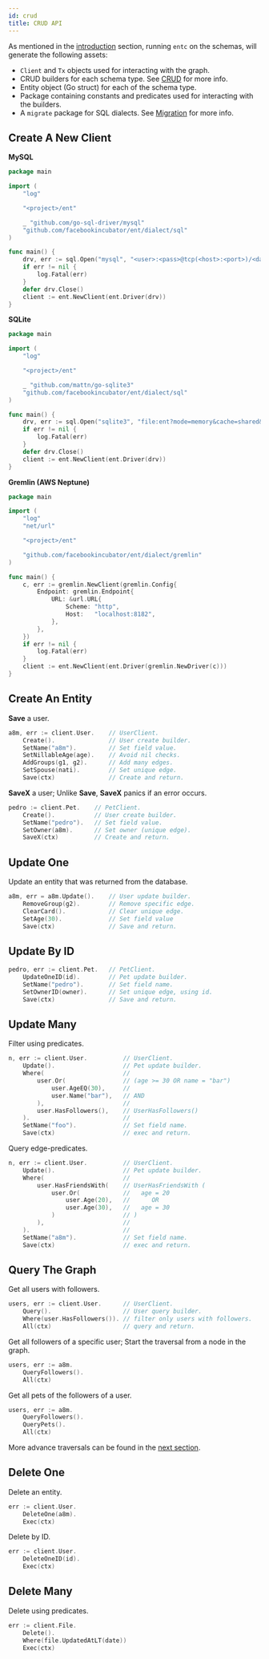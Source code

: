 ```yaml
---
id: crud
title: CRUD API
---
```


As mentioned in the [introduction](code-gen.md) section, running `entc` on the schemas,
will generate the following assets:

- `Client` and `Tx` objects used for interacting with the graph.
- CRUD builders for each schema type. See [CRUD](crud.md) for more info.
- Entity object (Go struct) for each of the schema type.
- Package containing constants and predicates used for interacting with the builders.
- A `migrate` package for SQL dialects. See [Migration](migrate.md) for more info.

## Create A New Client

**MySQL**

```go
package main

import (
	"log"

	"<project>/ent"

	_ "github.com/go-sql-driver/mysql"
	"github.com/facebookincubator/ent/dialect/sql"
)

func main() {
	drv, err := sql.Open("mysql", "<user>:<pass>@tcp(<host>:<port>)/<database>?parseTime=True")
	if err != nil {
		log.Fatal(err)
	}
	defer drv.Close()
	client := ent.NewClient(ent.Driver(drv))
}
```

**SQLite**

```go
package main

import (
	"log"

	"<project>/ent"

	_ "github.com/mattn/go-sqlite3"
	"github.com/facebookincubator/ent/dialect/sql"
)

func main() {
	drv, err := sql.Open("sqlite3", "file:ent?mode=memory&cache=shared&_fk=1")
	if err != nil {
		log.Fatal(err)
	}
	defer drv.Close()
	client := ent.NewClient(ent.Driver(drv))
}
```


**Gremlin (AWS Neptune)**

```go
package main

import (
	"log"
	"net/url"

	"<project>/ent"

	"github.com/facebookincubator/ent/dialect/gremlin"
)

func main() {
	c, err := gremlin.NewClient(gremlin.Config{
		Endpoint: gremlin.Endpoint{
			URL: &url.URL{
				Scheme: "http",
				Host:   "localhost:8182",
			},
		},
	})
	if err != nil {
		log.Fatal(err)
	}
	client := ent.NewClient(ent.Driver(gremlin.NewDriver(c)))
}
```

## Create An Entity

**Save** a user.

```go
a8m, err := client.User.	// UserClient.
	Create().				// User create builder.
	SetName("a8m").			// Set field value.
	SetNillableAge(age).	// Avoid nil checks.
	AddGroups(g1, g2).		// Add many edges.
	SetSpouse(nati).		// Set unique edge.
	Save(ctx)				// Create and return.
```

**SaveX** a user; Unlike **Save**, **SaveX** panics if an error occurs.

```go
pedro := client.Pet.	// PetClient.
	Create().			// User create builder.
	SetName("pedro").	// Set field value.
	SetOwner(a8m).		// Set owner (unique edge).
	SaveX(ctx)			// Create and return.
```

## Update One

Update an entity that was returned from the database.

```go
a8m, err = a8m.Update().	// User update builder.
	RemoveGroup(g2).		// Remove specific edge.
	ClearCard().			// Clear unique edge.
	SetAge(30).				// Set field value
	Save(ctx)				// Save and return.
```


## Update By ID

```go
pedro, err := client.Pet.	// PetClient.
	UpdateOneID(id).		// Pet update builder.
	SetName("pedro").		// Set field name.
	SetOwnerID(owner).		// Set unique edge, using id.
	Save(ctx)				// Save and return.
```

## Update Many

Filter using predicates.

```go
n, err := client.User.			// UserClient.
	Update().					// Pet update builder.
	Where(						//
		user.Or(				// (age >= 30 OR name = "bar") 
			user.AgeEQ(30), 	//
			user.Name("bar"),	// AND
		),						//  
		user.HasFollowers(),	// UserHasFollowers()  
	).							//
	SetName("foo").				// Set field name.
	Save(ctx)					// exec and return.
```

Query edge-predicates.

```go
n, err := client.User.			// UserClient.
	Update().					// Pet update builder.
	Where(						// 
		user.HasFriendsWith(	// UserHasFriendsWith (
			user.Or(			//   age = 20
				user.Age(20),	//      OR
				user.Age(30),	//   age = 30
			)					// )
		), 						//
	).							//
	SetName("a8m").				// Set field name.
	Save(ctx)					// exec and return.
```

## Query The Graph

Get all users with followers.
```go
users, err := client.User.		// UserClient.
	Query().					// User query builder.
	Where(user.HasFollowers()).	// filter only users with followers.
	All(ctx)					// query and return.
```

Get all followers of a specific user; Start the traversal from a node in the graph.
```go
users, err := a8m.
	QueryFollowers().
	All(ctx)
```

Get all pets of the followers of a user.
```go
users, err := a8m.
	QueryFollowers().
	QueryPets().
	All(ctx)
```
More advance traversals can be found in the [next section](traversals.md). 

## Delete One 

Delete an entity.

```go
err := client.User.
	DeleteOne(a8m).
	Exec(ctx)
```

Delete by ID.

```go
err := client.User.
	DeleteOneID(id).
	Exec(ctx)
```

## Delete Many

Delete using predicates.

```go
err := client.File.
	Delete().
	Where(file.UpdatedAtLT(date))
	Exec(ctx)
```